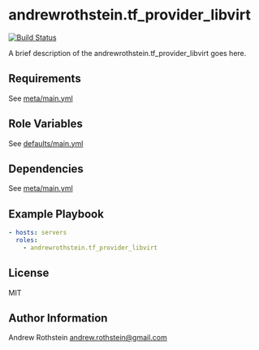andrewrothstein.tf_provider_libvirt
=========
[![Build Status](https://travis-ci.org/andrewrothstein/ansible-tf_provider_libvirt.svg?branch=master)](https://travis-ci.org/andrewrothstein/ansible-tf_provider_libvirt)

A brief description of the andrewrothstein.tf_provider_libvirt goes here.

Requirements
------------

See [meta/main.yml](meta/main.yml)

Role Variables
--------------

See [defaults/main.yml](defaults/main.yml)

Dependencies
------------

See [meta/main.yml](meta/main.yml)

Example Playbook
----------------

```yml
- hosts: servers
  roles:
    - andrewrothstein.tf_provider_libvirt
```

License
-------

MIT

Author Information
------------------

Andrew Rothstein <andrew.rothstein@gmail.com>
